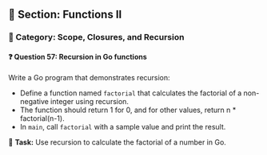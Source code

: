 ## 📘 Section: Functions II  
### 🔹 Category: Scope, Closures, and Recursion  
#### ❓ Question 57: Recursion in Go functions

Write a Go program that demonstrates recursion:

- Define a function named `factorial` that calculates the factorial of a non-negative integer using recursion.
- The function should return 1 for 0, and for other values, return n * factorial(n-1).
- In `main`, call `factorial` with a sample value and print the result.

🔧 **Task:** Use recursion to calculate the factorial of a number in Go.

